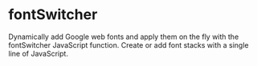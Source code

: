 # fontSwitcher
Dynamically add Google web fonts and apply them on the fly with the fontSwitcher JavaScript function.  Create or add font stacks with a single line of JavaScript.
